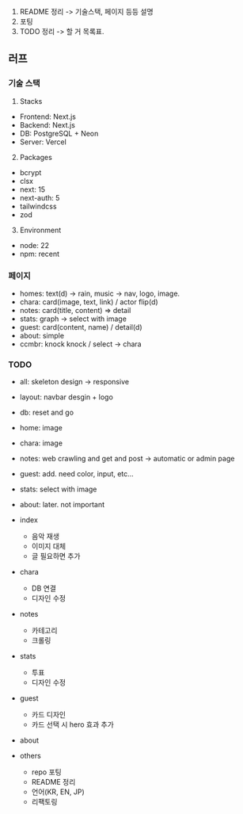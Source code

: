 1. README 정리 -> 기술스택, 페이지 등등 설명
2. 포팅
3. TODO 정리 -> 할 거 목록표.

## 러프
### 기술 스택
1. Stacks
- Frontend: Next.js
- Backend: Next.js
- DB: PostgreSQL + Neon
- Server: Vercel

2. Packages
- bcrypt
- clsx
- next: 15
- next-auth: 5
- tailwindcss
- zod

3. Environment
- node: 22
- npm: recent

### 페이지
- homes: text(d) -> rain, music -> nav, logo, image.
- chara: card(image, text, link) / actor flip(d)
- notes: card(title, content) => detail 
- stats: graph -> select with image
- guest: card(content, name) / detail(d)
- about: simple
- ccmbr: knock knock / select -> chara


### TODO
- all: skeleton design -> responsive
- layout: navbar desgin + logo
- db: reset and go
- home: image
- chara: image
- notes: web crawling and get and post -> automatic or admin page
- guest: add. need color, input, etc...
- stats: select with image
- about: later. not important
















- index
	- 음악 재생
	- 이미지 대체
	+ 글 필요하면 추가
- chara
	+ DB 연결
	- 디자인 수정
- notes
	- 카테고리
	- 크롤링
- stats
	- 투표
	- 디자인 수정
- guest
	- 카드 디자인
	- 카드 선택 시 hero 효과 추가
- about
- others
	- repo 포팅
	- README 정리
	- 언어(KR, EN, JP)
	- 리팩토링
